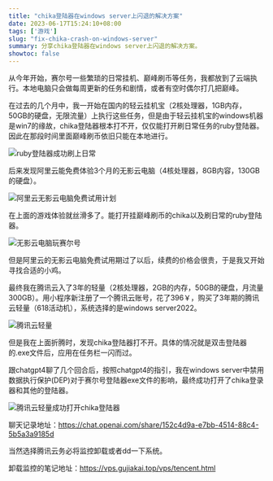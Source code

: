 ```yaml
---
title: "chika登陆器在windows server上闪退的解决方案"
date: 2023-06-17T15:24:10+08:00
tags: ['游戏']
slug: "fix-chika-crash-on-windows-server"
summary: 分享chika登陆器在windows server上闪退的解决方案。
showtoc: false
---
```


从今年开始，赛尔号一些繁琐的日常挂机、巅峰刷币等任务，我都放到了云端执行。本地电脑只会做每周更新的任务和剧情，或者有空时偶尔打几把巅峰。

在过去的几个月中，我一开始在国内的轻云挂机宝（2核处理器，1GB内存，50GB的硬盘，无限流量）上执行这些任务，但是由于轻云挂机宝的windows机器是win7的缘故，chika登陆器根本打不开，仅仅能打开刷日常任务的ruby登陆器。因此在那段时间里面巅峰刷币依旧只能在本地进行。

![ruby登陆器成功刷上日常](https://img.gujiakai.cn/i/2023/06/17/r553lo-0.webp)

后来发现阿里云能免费体验3个月的无影云电脑（4核处理器，8GB内容，130GB的硬盘）。

![阿里云无影云电脑免费试用计划](https://img.gujiakai.cn/i/2023/06/17/r8o0hp-0.webp)

在上面的游戏体验就丝滑多了。能打开挂巅峰刷币的chika以及刷日常的ruby登陆器。

![无影云电脑玩赛尔号](https://img.gujiakai.cn/i/2023/06/17/raegao-0.webp)

但是阿里云的无影云电脑免费试用期过了以后，续费的价格会很贵，于是我又开始寻找合适的小鸡。

最终我在腾讯云入了3年的轻量（2核处理器，2GB的内存，50GB的硬盘，月流量300GB）。用小程序新注册了一个腾讯云账号，花了396￥，购买了3年期的腾讯云轻量（618活动机），系统选择的是windows server2022。

![腾讯云轻量](https://img.gujiakai.cn/i/2023/06/17/rbts2c-0.webp)

但是我在上面折腾时，发现chika登陆器打不开。具体的情况就是双击登陆器的.exe文件后，应用在任务栏一闪而过。

跟chatgpt4聊了几个回合后，按照chatgpt4的指引，我在windows server中禁用数据执行保护(DEP)对于赛尔号登陆器exe文件的影响，最终成功打开了chika登录器和其他的登陆器。

![腾讯云轻量成功打开chika登陆器](https://img.gujiakai.cn/i/2023/06/17/rea0vd-0.webp)

聊天记录地址：https://chat.openai.com/share/152c4d9a-e7bb-4514-88c4-5b5a3a9185d

当然选择腾讯云务必将监控卸载或者dd一下系统。

卸载监控的笔记地址：https://vps.gujiakai.top/vps/tencent.html
